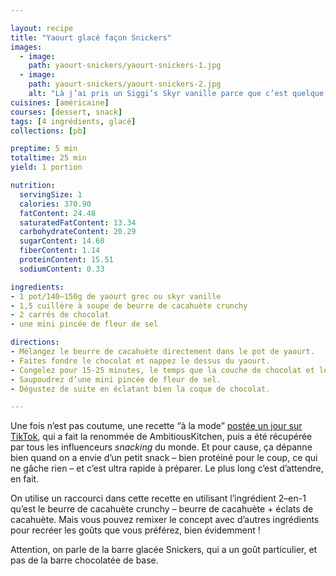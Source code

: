 ```yaml
---

layout: recipe
title: "Yaourt glacé façon Snickers"
images:  
  - image:
    path: yaourt-snickers/yaourt-snickers-1.jpg
  - image:
    path: yaourt-snickers/yaourt-snickers-2.jpg
    alt: "Là j’ai pris un Siggi’s Skyr vanille parce que c’est quelque chose que j’ai toujours dans le frigo, mais on peut aussi utiliser du yaourt grec."
cuisines: [américaine]
courses: [dessert, snack]
tags: [4 ingrédients, glacé]
collections: [pb]

preptime: 5 min
totaltime: 25 min
yield: 1 portion

nutrition:
  servingSize: 1
  calories: 370.90
  fatContent: 24.48
  saturatedFatContent: 13.34
  carbohydrateContent: 20.29
  sugarContent: 14.60
  fiberContent: 1.14
  proteinContent: 15.51
  sodiumContent: 0.33

ingredients:
- 1 pot/140–150g de yaourt grec ou skyr vanille
- 1,5 cuillère à soupe de beurre de cacahuète crunchy
- 2 carrés de chocolat 
- une mini pincée de fleur de sel

directions:
- Mélangez le beurre de cacahuète directement dans le pot de yaourt.
- Faites fondre le chocolat et nappez le dessus du yaourt. 
- Congelez pour 15-25 minutes, le temps que la couche de chocolat et le yaourt durcissent. 
- Saupoudrez d’une mini pincée de fleur de sel.
- Dégustez de suite en éclatant bien la coque de chocolat.  

---
```


Une fois n’est pas coutume, une recette “à la mode” [postée un jour sur TikTok](https://www.tiktok.com/@ambitiouskitchen/video/7234652993780698414), qui a fait la renommée de AmbitiousKitchen, puis a été récupérée par tous les influenceurs <i lang="en">snacking</i> du monde. Et pour cause, ça dépanne bien quand on a envie d’un petit snack – bien protéiné pour le coup, ce qui ne gâche rien – et c’est ultra rapide à préparer. Le plus long c’est d’attendre, en fait.

On utilise un raccourci dans cette recette en utilisant l’ingrédient 2–en-1 qu’est le beurre de cacahuète crunchy – beurre de cacahuète + éclats de cacahuète. Mais vous pouvez remixer le concept avec d’autres ingrédients pour recréer les goûts que vous préférez, bien évidemment&nbsp;!

Attention, on parle de la barre glacée Snickers, qui a un goût particulier, et pas de la barre chocolatée de base.